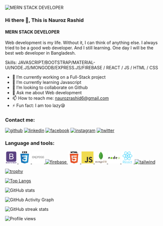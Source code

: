 ![MERN STACK DEVELOPER](https://i.ibb.co/F3QgtY6/NKH-1270-5.jpg)
### Hi there 👋, This is Nauroz Rashid
#### MERN STACK DEVELOPER

Web development is my life. Without it, I can think of anything else. I always tried to be a good web developer. And I still learning. One day I will be the best web developer in Bangladesh.

Skills: JAVASCRIPT/BOOTSTRAP/MATERIAL-UI/NODE.JS/MONGODB/EXPRESS.JS/FIREBASE / REACT / JS / HTML / CSS

- 🔭 I’m currently working on a Full-Stack project 
- 🌱 I’m currently learning Javascript 
- 👯 I’m looking to collaborate on Github 
- 💬 Ask me about Web development 
- 📫 How to reach me: naurozrashid6@gmail.com 
- ⚡ Fun fact: I am too lazy😪 

### Contact me:
[<img src='https://cdn.jsdelivr.net/npm/simple-icons@3.0.1/icons/github.svg' alt='github' height='40'>](https://github.com/Naurozrashid)  [<img src='https://cdn.jsdelivr.net/npm/simple-icons@3.0.1/icons/linkedin.svg' alt='linkedin' height='40'>](https://www.linkedin.com/in/nauroz-rashid-5a873b172/)  [<img src='https://cdn.jsdelivr.net/npm/simple-icons@3.0.1/icons/facebook.svg' alt='facebook' height='40'>](https://www.facebook.com/nauroz.rashid.9)  [<img src='https://cdn.jsdelivr.net/npm/simple-icons@3.0.1/icons/instagram.svg' alt='instagram' height='40'>](https://www.instagram.com/nauroz_rashid/)  [<img src='https://cdn.jsdelivr.net/npm/simple-icons@3.0.1/icons/twitter.svg' alt='twitter' height='40'>](https://twitter.com/naurozrashid11)  
### Language and tools:
<p align="left"> <a href="https://getbootstrap.com" target="_blank" rel="noreferrer"> <img src="https://raw.githubusercontent.com/devicons/devicon/master/icons/bootstrap/bootstrap-plain-wordmark.svg" alt="bootstrap" width="40" height="40"/> </a> <a href="https://www.w3schools.com/css/" target="_blank" rel="noreferrer"> <img src="https://raw.githubusercontent.com/devicons/devicon/master/icons/css3/css3-original-wordmark.svg" alt="css3" width="40" height="40"/> </a> <a href="https://expressjs.com" target="_blank" rel="noreferrer"> <img src="https://raw.githubusercontent.com/devicons/devicon/master/icons/express/express-original-wordmark.svg" alt="express" width="40" height="40"/> </a> <a href="https://firebase.google.com/" target="_blank" rel="noreferrer"> <img src="https://www.vectorlogo.zone/logos/firebase/firebase-icon.svg" alt="firebase" width="40" height="40"/> </a> <a href="https://www.w3.org/html/" target="_blank" rel="noreferrer"> <img src="https://raw.githubusercontent.com/devicons/devicon/master/icons/html5/html5-original-wordmark.svg" alt="html5" width="40" height="40"/> </a> <a href="https://developer.mozilla.org/en-US/docs/Web/JavaScript" target="_blank" rel="noreferrer"> <img src="https://raw.githubusercontent.com/devicons/devicon/master/icons/javascript/javascript-original.svg" alt="javascript" width="40" height="40"/> </a> <a href="https://www.mongodb.com/" target="_blank" rel="noreferrer"> <img src="https://raw.githubusercontent.com/devicons/devicon/master/icons/mongodb/mongodb-original-wordmark.svg" alt="mongodb" width="40" height="40"/> </a> <a href="https://nodejs.org" target="_blank" rel="noreferrer"> <img src="https://raw.githubusercontent.com/devicons/devicon/master/icons/nodejs/nodejs-original-wordmark.svg" alt="nodejs" width="40" height="40"/> </a> <a href="https://reactjs.org/" target="_blank" rel="noreferrer"> <img src="https://raw.githubusercontent.com/devicons/devicon/master/icons/react/react-original-wordmark.svg" alt="react" width="40" height="40"/> </a> <a href="https://tailwindcss.com/" target="_blank" rel="noreferrer"> <img src="https://www.vectorlogo.zone/logos/tailwindcss/tailwindcss-icon.svg" alt="tailwind" width="40" height="40"/> </a> </p> 

[![trophy](https://github-profile-trophy.vercel.app/?username=Naurozrashid)](https://github.com/ryo-ma/github-profile-trophy)

[![Top Langs](https://github-readme-stats.vercel.app/api/top-langs/?username=Naurozrashid)](https://github.com/anuraghazra/github-readme-stats)

![GitHub stats](https://github-readme-stats.vercel.app/api?username=Naurozrashid&show_icons=true&count_private=true)  

![GitHub Activity Graph](https://activity-graph.herokuapp.com/graph?username=Naurozrashid)  

![GitHub streak stats](https://github-readme-streak-stats.herokuapp.com/?user=Naurozrashid)  

![Profile views](https://gpvc.arturio.dev/Naurozrashid)  
